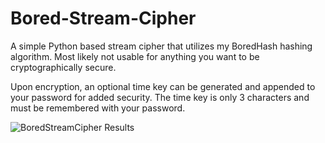 # Bored-Stream-Cipher
A simple Python based stream cipher that utilizes my BoredHash hashing algorithm. Most likely not usable for anything you want to be cryptographically secure.

Upon encryption, an optional time key can be generated and appended to your password for added security. The time key is only 3 characters and must be remembered with your password.

![BoredStreamCipher Results](https://cdn.discordapp.com/attachments/877123347681538090/1042821058052501605/Screenshot_2022-11-17_175000.png)
